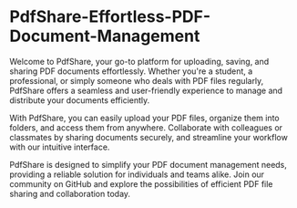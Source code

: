 # PdfShare-Effortless-PDF-Document-Management
Welcome to PdfShare, your go-to platform for uploading, saving, and sharing PDF documents effortlessly. Whether you're a student, a professional, or simply someone who deals with PDF files regularly, PdfShare offers a seamless and user-friendly experience to manage and distribute your documents efficiently.

With PdfShare, you can easily upload your PDF files, organize them into folders, and access them from anywhere. Collaborate with colleagues or classmates by sharing documents securely, and streamline your workflow with our intuitive interface.

PdfShare is designed to simplify your PDF document management needs, providing a reliable solution for individuals and teams alike. Join our community on GitHub and explore the possibilities of efficient PDF file sharing and collaboration today.
